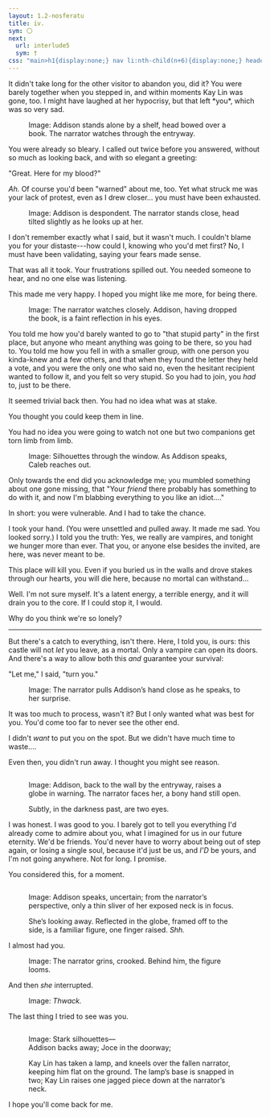 ```yaml
---
layout: 1.2-nosferatu
title: iv.
sym: 🌕︎
next:
  url: interlude5
  sym: †
css: "main>h1{display:none;} nav li:nth-child(n+6){display:none;} header h2{color:#404040;} figcaption{text-align:center; color:#9f9f9f;} i span{display:block; text-align:center;} p{text-transform:lowercase; max-width:20em; color:#bfbfbf; font-size:.95em;} .dlg,figcaption p{text-transform:none;} #short{margin:2em auto;} .smol{max-width:400px;} figcaption p{color:inherit; font-size:1em;}"
---
```

<div class="book" markdown="1">
It didn't take long for the other visitor to abandon you, did it? You were barely together when you stepped in, and within moments Kay Lin was gone, too. I might have laughed at her hypocrisy, but that left *you*, which was so very sad.

<figure><img src="{%include url.html%}/assets/img/au/4-09.png" alt=""/>
<figcaption><span class="block"><span class="x">Image: </span>Addison stands alone by a shelf, head bowed over a book.</span> <span class="block">The narrator watches through the entryway.</span></figcaption></figure>

You were already so bleary. I called out twice before you answered, without so much as looking back, and with so elegant a greeting:

<span class="dlg">"Great. Here for my blood?"</span>

*Ah.* Of course you'd been "warned" about me, too. Yet what struck me was your lack of protest, even as I drew closer... you must have been exhausted.

<figure><img src="{%include url.html%}/assets/img/au/4-10.png" alt=""/>
<figcaption class="smol"><span class="x">Image: </span>Addison is despondent. The narrator stands close, head tilted slightly as he looks up at her.</figcaption></figure>

I don't remember exactly what I said, but it wasn't much. I couldn't blame you for your distaste---how could I, knowing who you'd met first? No, I must have been validating, saying your fears made sense.

That was all it took. Your frustrations spilled out. You needed someone to hear, and no one else was listening.

This made me very happy. I hoped you might like me more, for being there.

<figure><img src="{%include url.html%}/assets/img/au/4-11.png" alt=""/>
<figcaption class="smol"><span class="x">Image: </span>The narrator watches closely. Addison, having dropped the book, is a faint reflection in his eyes.</figcaption></figure>

You told me how you'd barely wanted to go to "that stupid party" in the first place, but anyone who meant anything was going to be there, so you had to. You told me how you fell in with a smaller group, with one person you kinda-knew and a few others, and that when they found the letter they held a vote, and you were the only one who said no, even the hesitant recipient wanted to follow it, and you felt so very stupid. So you had to join, you *had* to, just to be there.

It seemed trivial back then. You had no idea what was at stake.

You thought you could keep them in line.

You had no idea you were going to watch not one but two companions get torn limb from limb.

<figure><img src="{%include url.html%}/assets/img/au/4-12.png" alt=""/>
<figcaption class="smol"><span class="block"><span class="x">Image: </span>Silhouettes through the window.</span> <span class="block">As Addison speaks, Caleb reaches out.</span></figcaption></figure>

Only towards the end did you acknowledge me; you mumbled something about one gone missing, that <span class="dlg">"Your *friend* there probably has something to do with it, and now I'm blabbing everything to you like an idiot...."</span>

In short: you were vulnerable. And I had to take the chance.

I took your hand. (You were unsettled and pulled away. It made me sad. You looked sorry.) I told you the truth: Yes, we really are vampires, and tonight we hunger more than ever. That you, or anyone else besides the invited, are here, was never meant to be.

This place will kill you. Even if you buried us in the walls and drove stakes through our hearts, you will die here, because no mortal can withstand...

Well. I'm not sure myself. It's a latent energy, a terrible energy, and it will drain you to the core. If I could stop it, I would.

Why do you think we're so lonely?

<hr id="short">

But there's a catch to everything, isn't there. Here, I told you, is ours: this castle will not *let* you leave, as a mortal. Only a vampire can open its doors. And there's a way to allow both this *and* guarantee your survival:

"Let me," I said, "turn you."

<figure><img src="{%include url.html%}/assets/img/au/4-13.png" alt=""/>
<figcaption><span class="x">Image: </span>The narrator pulls Addison’s hand close as he speaks, to her surprise.</figcaption></figure>

It was too much to process, wasn't it? But I only wanted what was best for you. You'd come too far to never see the other end.

I didn't *want* to put you on the spot. But we didn't have much time to waste....

Even then, you didn't run away. I thought you might see reason.

<figure><img src="{%include url.html%}/assets/img/au/4-14.png" alt=""/>
<figcaption><p><span class="x">Image: </span>Addison, back to the wall by the entryway, raises a globe in warning. The narrator faces her, a bony hand still open.</p><p>Subtly, in the darkness past, are two eyes.</p></figcaption></figure>

I was honest. I was good to you. I barely got to tell you everything I'd already come to admire about you, what I imagined for us in our future eternity. We'd be friends. You'd never have to worry about being out of step again, or losing a single soul, because it'd just be us, and *<span style="text-transform:uppercase;">I'd</span>* be yours, and I'm not going anywhere. Not for long. I promise.

You considered this, for a moment.

<figure><img src="{%include url.html%}/assets/img/au/4-15.png" alt=""/>
<figcaption><p><span class="x">Image: </span>Addison speaks, uncertain; from the narrator’s perspective, only a thin sliver of her exposed neck is in focus.</p><p>She’s looking away. Reflected in the globe, framed off to the side, is a familiar figure, one finger raised. <i>Shh.</i></p></figcaption></figure>

I almost had you.

<figure><img src="{%include url.html%}/assets/img/au/4-16.png" alt=""/>
<figcaption><span class="x">Image: </span>The narrator grins, crooked. Behind him, the figure looms.</figcaption></figure>

And then *she* interrupted.

<figure><img src="{%include url.html%}/assets/img/au/4-17.png" alt=""/>
<figcaption><span class="x">Image: </span><i>Thwack.</i></figcaption></figure>

The last thing I tried to see was you.

<figure><img src="{%include url.html%}/assets/img/au/4-18.png" alt=""/>
<figcaption><p><span class="x">Image: </span>Stark silhouettes—<br>Addison backs away; Joce in the doorway;</p> <p>Kay Lin has taken a lamp, and kneels over the fallen narrator, keeping him flat on the ground. The lamp’s base is snapped in two; Kay Lin raises one jagged piece down at the narrator’s neck.</p></figcaption></figure>

I hope you'll come back for me.
</div>